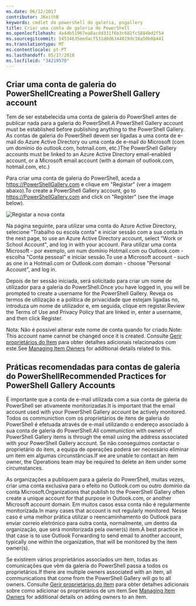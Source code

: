 ```yaml
---
ms.date: 06/12/2017
contributor: JKeithB
keywords: cmdlet do powershell do galeria, psgallery
title: Criar uma conta de galeria do PowerShell
ms.openlocfilehash: 4a44b51967ea8acdd331f6b3c682fc5884bd2f54
ms.sourcegitcommit: 54534635eedacf531d8d6344019dc16a50b8b441
ms.translationtype: MT
ms.contentlocale: pt-PT
ms.lasthandoff: 05/17/2018
ms.locfileid: "34219570"
---
```

## <a name="creating-a-powershell-gallery-account"></a><span data-ttu-id="924b2-103">Criar uma conta de galeria do PowerShell</span><span class="sxs-lookup"><span data-stu-id="924b2-103">Creating a PowerShell Gallery account</span></span>

<span data-ttu-id="924b2-104">Tem de ser estabelecida uma conta de galeria do PowerShell antes de publicar nada para a galeria do PowerShell.</span><span class="sxs-lookup"><span data-stu-id="924b2-104">A PowerShell Gallery account must be established before publishing anything to the PowerShell Gallery.</span></span>
<span data-ttu-id="924b2-105">As contas de galeria do PowerShell devem ser ligadas a uma conta de e-mail do Azure Active Directory ou uma conta de e-mail do Microsoft (com um domínio do outlook.com, hotmail.com, etc.)</span><span class="sxs-lookup"><span data-stu-id="924b2-105">The PowerShell Gallery accounts must be linked to an Azure Active Directory email-enabled account, or a Microsoft email account (with a domain of outlook.com, hotmail.com, etc.)</span></span>

<span data-ttu-id="924b2-106">Para criar uma conta de galeria do PowerShell, aceda a https://PowerShellGallery.com e clique em "Registar" (ver a imagem abaixo).</span><span class="sxs-lookup"><span data-stu-id="924b2-106">To create a PowerShell Gallery account, go to https://PowerShellGallery.com and click on "Register" (see the image below).</span></span>

![Registar a nova conta](../../Images/CreatingAccount-Register.png)

<span data-ttu-id="924b2-108">Na página seguinte, para utilizar uma conta do Azure Active Directory, selecione "Trabalho ou escola conta" e iniciar sessão com a sua conta.</span><span class="sxs-lookup"><span data-stu-id="924b2-108">In the next page, to use an Azure Active Directory account, select "Work or School Account", and log in with your account.</span></span>
<span data-ttu-id="924b2-109">Para utilizar uma conta Microsoft - por exemplo, um num domínio Hotmail.com ou Outlook.com - escolha "Conta pessoal" e iniciar sessão.</span><span class="sxs-lookup"><span data-stu-id="924b2-109">To use a Microsoft account - such as one in a Hotmail.com or Outlook.com domain - choose "Personal Account", and log in.</span></span>

<span data-ttu-id="924b2-110">Depois de ter sessão iniciada, será solicitado para criar um nome de utilizador para a galeria do PowerShell.</span><span class="sxs-lookup"><span data-stu-id="924b2-110">Once you have logged in, you will be prompted to create a username for the PowerShell Gallery.</span></span>
<span data-ttu-id="924b2-111">Reveja os termos de utilização e a política de privacidade que estejam ligadas no, introduza um nome de utilizador e, em seguida, clique em registar.</span><span class="sxs-lookup"><span data-stu-id="924b2-111">Review the Terms of Use and Privacy Policy that are linked in, enter a username, and then click Register.</span></span>

<span data-ttu-id="924b2-112">Nota: Não é possível alterar este nome de conta quando for criado.</span><span class="sxs-lookup"><span data-stu-id="924b2-112">Note: This account name cannot be changed once it is created.</span></span>
<span data-ttu-id="924b2-113">Consulte [Gerir proprietários do Item](https://msdn.microsoft.com/powershell/gallery/psgallery/managing-item-owners) para obter detalhes adicionais relacionados com este.</span><span class="sxs-lookup"><span data-stu-id="924b2-113">See [Managing Item Owners](https://msdn.microsoft.com/powershell/gallery/psgallery/managing-item-owners) for additional details related to this.</span></span>

## <a name="recommended-practices-for-powershell-gallery-accounts"></a><span data-ttu-id="924b2-114">Práticas recomendadas para contas de galeria do PowerShell</span><span class="sxs-lookup"><span data-stu-id="924b2-114">Recommended Practices for PowerShell Gallery Accounts</span></span>

<span data-ttu-id="924b2-115">É importante que a conta de e-mail utilizada com a sua conta de galeria do PowerShell ser ativamente monitorizadas.</span><span class="sxs-lookup"><span data-stu-id="924b2-115">It is important that the email account used with your PowerShell Gallery account be actively monitored.</span></span>
<span data-ttu-id="924b2-116">Todos os communiction com os proprietários de itens de galeria do PowerShell é efetuada através de e-mail utilizando o endereço associado à sua conta de galeria do PowerShell.</span><span class="sxs-lookup"><span data-stu-id="924b2-116">All communiction with owners of PowerShell Gallery items is through the email using the address associated with your PowerShell Gallery account.</span></span>
<span data-ttu-id="924b2-117">Se não conseguimos contactar o proprietário do item, a equipa de operações poderá ser necessário eliminar um item em algumas circunstâncias.</span><span class="sxs-lookup"><span data-stu-id="924b2-117">If we are unable to contact an item owner, the Operations team may be required to delete an item under some circumstances.</span></span>

<span data-ttu-id="924b2-118">As organizações a publiquem para a galeria do PowerShell, muitas vezes, criar uma conta exclusiva para o efeito no Outlook.com ou outro domínio da conta Microsoft.</span><span class="sxs-lookup"><span data-stu-id="924b2-118">Organizations that publish to the PowerShell Gallery often create a unique account for that purpose in Outlook.com, or another Microsoft account domain.</span></span>
<span data-ttu-id="924b2-119">Em muitos casos essa conta não é regularmente monitorizada.</span><span class="sxs-lookup"><span data-stu-id="924b2-119">In many cases that account is not regularly monitored.</span></span>
<span data-ttu-id="924b2-120">Nesse caso é uma melhor prática utilizar o reencaminhamento do Outlook para enviar correio eletrónico para outra conta, normalmente, um dentro da organização, que será monitorizada pela owner(s) item.</span><span class="sxs-lookup"><span data-stu-id="924b2-120">A best practice in that case is to use Outlook Forwarding to send email to another account, typically one within the organization, that will be monitored by the item owner(s).</span></span>

<span data-ttu-id="924b2-121">Se existirem vários proprietários associados um item, todas as comunicações que vêm da galeria do PowerShell passa a todos os proprietários.</span><span class="sxs-lookup"><span data-stu-id="924b2-121">If there are multiple owners associated with an item, all communications that come from the PowerShell Gallery will go to all owners.</span></span>
<span data-ttu-id="924b2-122">Consulte [Gerir proprietários do Item](https://msdn.microsoft.com/powershell/gallery/psgallery/managing-item-owners) para obter detalhes adicionais sobre como adicionar os proprietários de um item.</span><span class="sxs-lookup"><span data-stu-id="924b2-122">See [Managing Item Owners](https://msdn.microsoft.com/powershell/gallery/psgallery/managing-item-owners) for additional details on adding owners to an item.</span></span>